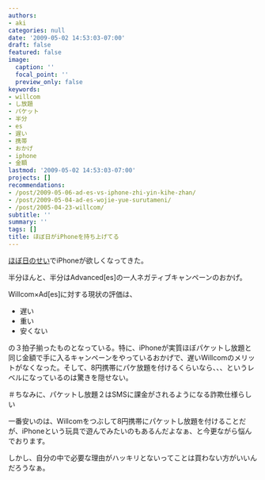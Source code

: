 ```yaml
---
authors:
- aki
categories: null
date: '2009-05-02 14:53:03-07:00'
draft: false
featured: false
image:
  caption: ''
  focal_point: ''
  preview_only: false
keywords:
- willcom
- し放題
- パケット
- 半分
- es
- 遅い
- 携帯
- おかげ
- iphone
- 金額
lastmod: '2009-05-02 14:53:03-07:00'
projects: []
recommendations:
- /post/2009-05-06-ad-es-vs-iphone-zhi-yin-kihe-zhan/
- /post/2009-05-04-ad-es-wojie-yue-surutameni/
- /post/2005-04-23-willcom/
subtitle: ''
summary: ''
tags: []
title: ほぼ日がiPhoneを持ち上げてる
---
```


[ほぼ日のせい](http://www.1101.com/iphone/)でiPhoneが欲しくなってきた。  
  
半分ほんと、半分はAdvanced[es]の一人ネガティブキャンペーンのおかげ。  
  
Willcom×Ad[es]に対する現状の評価は、

- 遅い
- 重い
- 安くない

の３拍子揃ったものとなっている。特に、iPhoneが実質ほぼパケットし放題と同じ金額で手に入るキャンペーンをやっているおかげで、遅いWillcomのメリットがなくなった。そして、8円携帯にパケ放題を付けるくらいなら、、、というレベルになっているのは驚きを隠せない。  
  
＃ちなみに、パケットし放題２はSMSに課金がされるようになる詐欺仕様らしい

一番安いのは、Willcomをつぶして8円携帯にパケットし放題を付けることだが、iPhoneという玩具で遊んでみたいのもあるんだよなぁ、と今更ながら悩んでおります。

しかし、自分の中で必要な理由がハッキリとないってことは買わない方がいいんだろうなぁ。